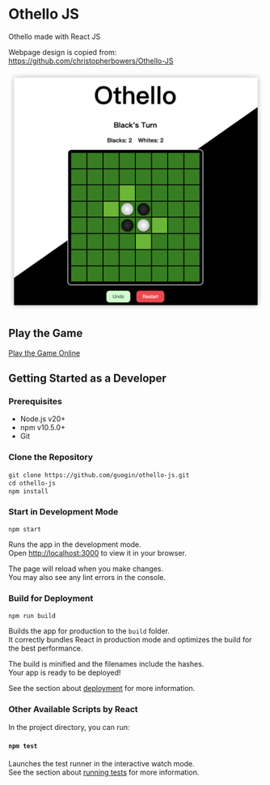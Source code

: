 # Othello JS
Othello made with React JS

Webpage design is copied from:
https://github.com/christopherbowers/Othello-JS

![](screenshot.png)

## Play the Game

[Play the Game Online](https://othello.cfapps.ap21.hana.ondemand.com/)

## Getting Started as a Developer

### Prerequisites

* Node.js v20+
* npm v10.5.0+
* Git

### Clone the Repository

```shell
git clone https://github.com/guogin/othello-js.git
cd othello-js
npm install
```

### Start in Development Mode

```shell
npm start
```

Runs the app in the development mode.\
Open [http://localhost:3000](http://localhost:3000) to view it in your browser.

The page will reload when you make changes.\
You may also see any lint errors in the console.

### Build for Deployment

```shell
npm run build
```

Builds the app for production to the `build` folder.\
It correctly bundles React in production mode and optimizes the build for the best performance.

The build is minified and the filenames include the hashes.\
Your app is ready to be deployed!

See the section about [deployment](https://facebook.github.io/create-react-app/docs/deployment) for more information.

### Other Available Scripts by React

In the project directory, you can run:

#### `npm test`

Launches the test runner in the interactive watch mode.\
See the section about [running tests](https://facebook.github.io/create-react-app/docs/running-tests) for more information.
